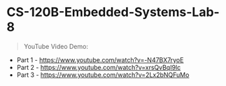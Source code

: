 # CS-120B-Embedded-Systems-Lab-8

> YouTube Video Demo:

  * Part 1 - https://www.youtube.com/watch?v=-N47BX7ryoE
  * Part 2 - https://www.youtube.com/watch?v=xrsQvBqI9lc
  * Part 3 - https://www.youtube.com/watch?v=2Lx2bNQFuMo
